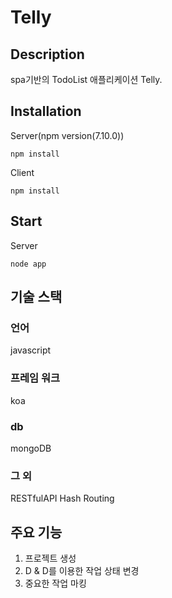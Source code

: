 # Telly

## Description
spa기반의 TodoList 애플리케이션 Telly.

## Installation

Server(npm version(7.10.0))
```
npm install
```

Client
```
npm install
```

## Start

Server
```
node app
```

## 기술 스택
### 언어
javascript

### 프레임 워크
koa

### db
mongoDB

### 그 외
RESTfulAPI
Hash Routing

## 주요 기능
1. 프로젝트 생성
2. D & D를 이용한 작업 상태 변경
3. 중요한 작업 마킹
